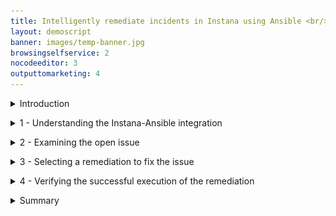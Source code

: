 ```yaml
---
title: Intelligently remediate incidents in Instana using Ansible <br/>300-level live demo
layout: demoscript
banner: images/temp-banner.jpg
browsingselfservice: 2
nocodeeditor: 3
outputtomarketing: 4
---
```


<span id="top"></span>

<details markdown="1">

<summary>Introduction</summary>

In this demo, we will see how the new IBM Instana Automation framework can leverage the Red Hat Ansible Automation Platform (RHAAP) to accelerate the remediation of an IT incident. Our application is called GenZ mobile banking and the SRE is being alerted on the sudden CPU congestion of one our mission critical banking services.

Let’s get started!

<br/>

</details>

<p/>

<details markdown="1">

<summary>1 - Understanding the Instana-Ansible integration</summary>

<br/>

| **1.1** | **Review the Ansible playbooks** |
| :--- | :--- |
| **Narration** | Automation controller is the command-and-control center for RHAAP. It serves as a central location to configure and manage how automation runs across your enterprise infrastructure using job templates. |
| **Action** &nbsp; 1.1.1 | On the RHAAP console, click **Templates**. <br/> <img src="images/1-1-1.png" width="800" /> |
| **Narration** | The job template defines how automations run and leverage Ansible playbooks that specify the detailed steps of an IT task. Ansible playbooks make it easier for IT teams to codify operational knowledge and ensure that the same actions are performed consistently with minimal to no operator intervention. |

<br/>

| **1.2** | **Explore the action framework in Instana** |
| :--- | :--- |
| **Narration** | The Instana Action Framework integrates with the Ansible automation platform. You can use this framework to create and manage user-defined automation actions or leverage any automations already defined in Ansible to automatically remediate incoming events. |
| **Action** &nbsp; 1.2.1 | Click **Automation** in the navigation menu. <br/> <img src="images/1-2-1.png" width="800" /> |
| **Narration** | The Action Catalog is a key component of the Action Framework. It serves as a repository of all the known remediations also known as actions. You can use the Action Catalog to create new actions or view integrations from 3rd party automation providers such as Ansible, to diagnose or remediate events. |
| **Action** &nbsp; 1.2.2 | Click **Action Catalog**.<br/> <img src="images/1-2-2.png" width="800" /> |
| **Narration** | Notice there are 3 types of Actions supported by the Action Framework – Documentation Link action, Script action and HTTP action. Let’s understand what each of these mean: <br/><br/> • 'Documentation Link' action - provides you access to the relevant documentation to diagnose or remediate a known issue directly from the event context <br/> • 'Script' action – an automation script that can run on your agent using a Script Action Sensor that is part of the automation framework <br/> • 'HTTP' action – specifies HTTP calls to invoke webhooks or other REST APIs on your agent by using the new HTTP action sensor <br/><br/> You can also import Ansible playbooks from your Ansible Automation Controller as Ansible actions by using the Ansible Action Sensor. |
| **Action** &nbsp; 1.2.3 | Highlight **Delete-active-stress-test**. <br/> <img src="images/1-2-3.png" width="800" /> |

**[Go to top](#place1)**

<br/><br/>

</details>

<p/>

<details markdown="1">

<summary>2 - Examining the open issue</summary>

<br/>

| **2.1** | **Inpsect the active event** |
| :--- | :--- |
| **Narration** | An issue represents an event that gets created if an application, service, or any part of it gets unhealthy. Let’s examine the issues that are detected by Instana. |
| **Action** &nbsp; 2.1.1 | Click **Issues**. <br/> <img src="images/2-1-1.png" width="800" /> |
| **Narration** | Each Instana issue contains the severity, start/end times, metric charts showing metric values relevant to the problem. It also lists the actions that can be taken to remediate this event. |
| **Action** &nbsp; 2.1.2 | Click the **BXF** event. <br/> <img src="images/2-1-2.png" width="800" /> |
| **Narration** | The 'Associated Actions' section is new and provided by the Automation Framework. When an event is raised, the pre-configured potential remediations also are attached and available in-context to convenience. You have the option to add additional actions or remove actions if they are no longer relevant. |
| **Action** &nbsp; 2.1.3 | View the **Associated Actions** section. <br/> <img src="images/2-1-3.png" width="800" /> |
| **Action** &nbsp; 2.1.4 | Select the **Recommended Actions** tab. <br/> <img src="images/2-1-4.png" width="800" /> |
| **Narration** | The 'Recommended Actions' tab lists an AI-derived list of recommendations, sorted by a confidence score. You can associate any or all of these recommendations to this event by clicking the Associate Action icon in each recommendation action row. The confidence score is derived based on several factors, such as the action definitions, tags, and the meta data from the event. The confidence score attempts to approximate the likelihood of the action resolving this event. We will next select a remediation to resolve the current active event. |

**[Go to top](#place1)**

<br/><br/>

</details>

<p/>

<details markdown="1">

<summary>3 - Selecting a remediation to fix the issue</summary>

<br/>

| **3.1** | **Choose a remediation to execute** |
| :--- | :--- |
| **Action** &nbsp; 3.1.1 | Click **Run** in the **Associated Actions** tile. <br/> <img src="images/3-1-1.png" width="800" /> |
| **Narration** | Each Instana issue contains the severity, start/end times, metric charts showing metric values relevant to the problem. It also lists the actions that can be taken to remediate this event. |

<br/>

| **3.2** | **Understand the execution flow of the remediation** |
| :--- | :--- |
| **Action** &nbsp; 3.2.1 | Select the **Hosts Limit** (1) and **Target Agent** (2) values. Click **Run action** (3). <br/> <img src="images/3-2-1.png" width="800" /> |
| **Narration** | Executing the action causes a request to be sent to the relevant Instana agent that in turn makes a REST call to Ansible Tower to initiate the execution of the configured Ansible playbook to initiate the incident remediation process. |

**[Go to top](#place1)**

<br/><br/>

</details>

<p/>

<details markdown="1">

<summary>4 - Verifying the successful execution of the remediation</summary>

<br/>

| **4.1** | **Check Instana's action execution logs** |
| :--- | :--- |
| **Action** &nbsp; 4.1.1 | Click **Action History page**. <br/> <img src="images/4-1-1.png" width="400" /> |

<br/>

| **4.2** | **Check Ansible job execution logs** |
| :--- | :--- |
| **Action** &nbsp; 4.2.1 | Click **Dashboard** -> **Jobs** -> **Action** (**list-cpu-processes-2**). <br/> <img src="images/4-2-1.png" width="800" /> |
| **Narration** | Each action has at least 2 log entries – the 'start' and 'stop' entries. The log output displays the steps of the script execution to help track the execution progress of the remediation. |

**[Go to top](#place1)**

<br/><br/>

</details>

<p/>

<details markdown="1">

<summary>Summary</summary>

In this demo, we showed how the new Automation Framework elevates Instana beyond just an observability tool that does rapid root cause analysis to also include resolving the IT incidents. The Instana-Ansible integration enables IT ops teams take automatically execute remedial actions right from within Instana without having to hop across other automation tools. This feature accelerates the time to fix an incident and drastically reduces down time.

**[Go to top](#place1)**

<br/><br/>

</details>